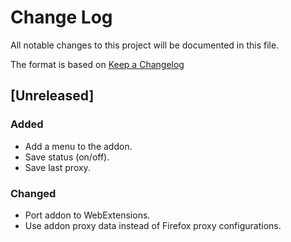 # Change Log
All notable changes to this project will be documented in this file.

The format is based on [Keep a Changelog](http://keepachangelog.com/en/1.0.0/)

## [Unreleased]
### Added
- Add a menu to the addon.
- Save status (on/off).
- Save last proxy.

### Changed
- Port addon to WebExtensions.
- Use addon proxy data instead of Firefox proxy configurations.
